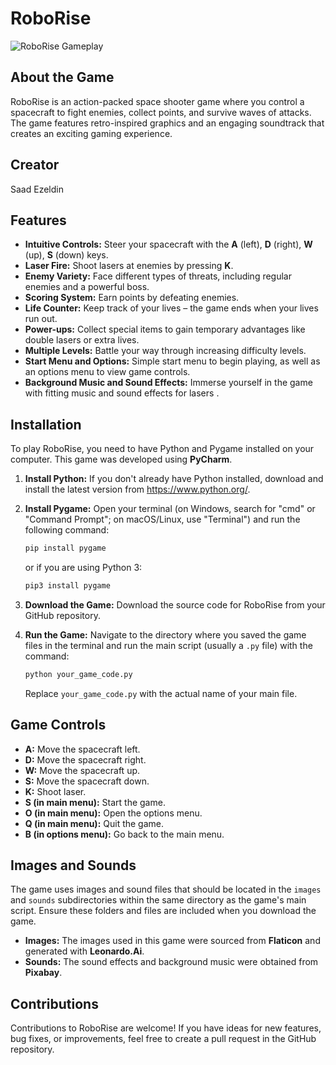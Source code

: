 # RoboRise

![RoboRise Gameplay](https://github.com/user-attachments/assets/eeb5c0bc-2c79-42f0-92de-55b2e9ca482f)


## About the Game

RoboRise is an action-packed space shooter game where you control a spacecraft to fight enemies, collect points, and survive waves of attacks. The game features 
retro-inspired graphics and an engaging soundtrack that creates an exciting gaming experience.

## Creator
Saad Ezeldin


## Features

* **Intuitive Controls:** Steer your spacecraft with the **A** (left), **D** (right), **W** (up), **S** (down) keys.
* **Laser Fire:** Shoot lasers at enemies by pressing **K**.
* **Enemy Variety:** Face different types of threats, including regular enemies and a powerful boss.
* **Scoring System:** Earn points by defeating enemies.
* **Life Counter:** Keep track of your lives – the game ends when your lives run out.
* **Power-ups:** Collect special items to gain temporary advantages like double lasers or extra lives.
* **Multiple Levels:** Battle your way through increasing difficulty levels.
* **Start Menu and Options:** Simple start menu to begin playing, as well as an options menu to view game controls.
* **Background Music and Sound Effects:** Immerse yourself in the game with fitting music and sound effects for lasers .

## Installation

To play RoboRise, you need to have Python and Pygame installed on your computer. This game was developed using **PyCharm**.

1.  **Install Python:** If you don't already have Python installed, download and install the latest version from  https://www.python.org/.
   

3.  **Install Pygame:** Open your terminal (on Windows, search for "cmd" or "Command Prompt"; on macOS/Linux, use "Terminal") and run the following command:
    ```bash
    pip install pygame
    ```
    or if you are using Python 3:
    ```bash
    pip3 install pygame
    ```

4.  **Download the Game:** Download the source code for RoboRise from your GitHub repository.

5.  **Run the Game:** Navigate to the directory where you saved the game files in the terminal and run the main script (usually a `.py` file) with the command:
    ```bash
    python your_game_code.py
    ```
    Replace `your_game_code.py` with the actual name of your main file.

## Game Controls

* **A:** Move the spacecraft left.
* **D:** Move the spacecraft right.
* **W:** Move the spacecraft up.
* **S:** Move the spacecraft down.
* **K:** Shoot laser.
* **S (in main menu):** Start the game.
* **O (in main menu):** Open the options menu.
* **Q (in main menu):** Quit the game.
* **B (in options menu):** Go back to the main menu.

## Images and Sounds

The game uses images and sound files that should be located in the `images` and `sounds` subdirectories within the same directory as the game's main script. 
Ensure these folders and files are included when you download the game.

* **Images:** The images used in this game were sourced from **Flaticon** and generated with **Leonardo.Ai**.
* **Sounds:** The sound effects and background music were obtained from **Pixabay**.

## Contributions

Contributions to RoboRise are welcome! If you have ideas for new features, bug fixes, or improvements, feel free to create a pull request in the GitHub repository.


